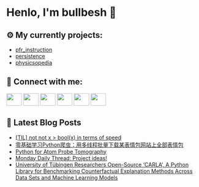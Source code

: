 # Henlo, I'm bullbesh 👋

## ⚙️ My currently projects:
- [pfr_instruction](https://github.com/bullbesh/pfr_instruction)
- [persistence](https://github.com/bullbesh/persistence)
- [physicsopedia](https://github.com/bullbesh/physicsopedia)

## 🔎 Connect with me:
[<img height="32" width="40" src="https://cdn.jsdelivr.net/npm/simple-icons@v5/icons/telegram.svg" />](https://t.me/bullbesh)
[<img height="32" width="40" src="https://cdn.jsdelivr.net/npm/simple-icons@v5/icons/vk.svg" />](https://vk.com/bullbesh)
[<img height="32" width="40" src="https://cdn.jsdelivr.net/npm/simple-icons@v5/icons/twitter.svg" />](https://twitter.com/bullbesh1)
[<img height="32" width="40" src="https://cdn.jsdelivr.net/npm/simple-icons@v5/icons/instagram.svg" />](https://www.instagram.com/bullbesh)
[<img height="32" width="40" src="https://cdn.jsdelivr.net/npm/simple-icons@v5/icons/reddit.svg" />](https://www.reddit.com/user/bullbesh)
[<img height="32" width="40" src="https://cdn.jsdelivr.net/npm/simple-icons@v5/icons/youtube.svg" />](https://www.youtube.com/channel/UCtfjRs6uzgq5mfm8S06WTcg)

## 📕 Latest Blog Posts
<!-- BLOG-POST-LIST:START -->
- [[TIL] not not x > bool(x) in terms of speed](https://www.reddit.com/r/Python/comments/p9ul62/til_not_not_x_boolx_in_terms_of_speed/)
- [零基础学习Python爬虫：用多线程批量下载某表情包网站上全部表情包](https://www.reddit.com/r/Python/comments/p9ufhg/零基础学习python爬虫用多线程批量下载某表情包网站上全部表情包/)
- [Python for Atom Probe Tomography](https://www.reddit.com/r/Python/comments/p9sv4j/python_for_atom_probe_tomography/)
- [Monday Daily Thread: Project ideas!](https://www.reddit.com/r/Python/comments/p9o1s2/monday_daily_thread_project_ideas/)
- [University of Tübingen Researchers Open-Source ‘CARLA’, A Python Library for Benchmarking Counterfactual Explanation Methods Across Data Sets and Machine Learning Models](https://www.reddit.com/r/Python/comments/p9nv4a/university_of_tübingen_researchers_opensource/)
<!-- BLOG-POST-LIST:END -->
